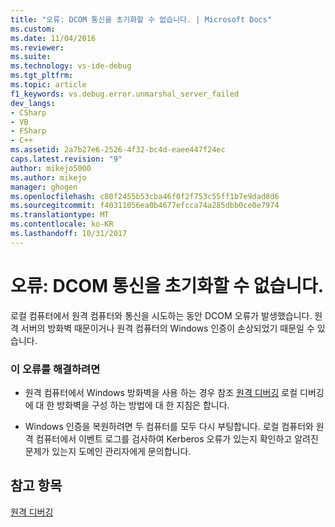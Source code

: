 ```yaml
---
title: "오류: DCOM 통신을 초기화할 수 없습니다. | Microsoft Docs"
ms.custom: 
ms.date: 11/04/2016
ms.reviewer: 
ms.suite: 
ms.technology: vs-ide-debug
ms.tgt_pltfrm: 
ms.topic: article
f1_keywords: vs.debug.error.unmarshal_server_failed
dev_langs:
- CSharp
- VB
- FSharp
- C++
ms.assetid: 2a7b27e6-2526-4f32-bc4d-eaee447f24ec
caps.latest.revision: "9"
author: mikejo5000
ms.author: mikejo
manager: ghogen
ms.openlocfilehash: c80f2455b53cba46f0f2f753c55ff1b7e9dad8d6
ms.sourcegitcommit: f40311056ea0b4677efcca74a285dbb0ce0e7974
ms.translationtype: MT
ms.contentlocale: ko-KR
ms.lasthandoff: 10/31/2017
---
```

# <a name="error-unable-to-initiate-dcom-communication"></a>오류: DCOM 통신을 초기화할 수 없습니다.
로컬 컴퓨터에서 원격 컴퓨터와 통신을 시도하는 동안 DCOM 오류가 발생했습니다. 원격 서버의 방화벽 때문이거나 원격 컴퓨터의 Windows 인증이 손상되었기 때문일 수 있습니다.  
  
### <a name="to-correct-this-error"></a>이 오류를 해결하려면  
  
-   원격 컴퓨터에서 Windows 방화벽을 사용 하는 경우 참조 [원격 디버깅](../debugger/remote-debugging.md) 로컬 디버깅에 대 한 방화벽을 구성 하는 방법에 대 한 지침은 합니다.  
  
-   Windows 인증을 복원하려면 두 컴퓨터를 모두 다시 부팅합니다. 로컬 컴퓨터와 원격 컴퓨터에서 이벤트 로그를 검사하여 Kerberos 오류가 있는지 확인하고 알려진 문제가 있는지 도메인 관리자에게 문의합니다.  
  
## <a name="see-also"></a>참고 항목  
 [원격 디버깅](../debugger/remote-debugging.md)